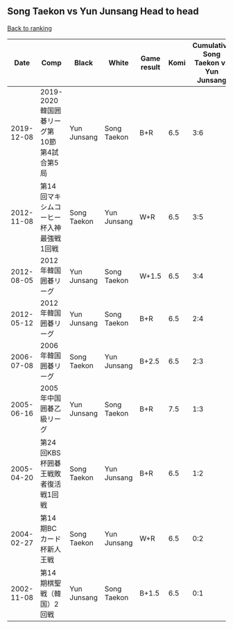 ## Song Taekon vs Yun Junsang Head to head

[Back to ranking](../../index.md)




| **Date** | **Comp** | **Black** | **White** | **Game result** | **Komi** | **Cumulative Song Taekon vs Yun Junsang** | **Song Taekon streak** | **Yun Junsang streak** | 
| --- | --- | --- | --- | --- | --- | --- | --- | --- |
| 2019-12-08 | 2019-2020韓国囲碁リーグ第10節第4試合第5局 | Yun Junsang | Song Taekon | B+R | 6.5 | 3:6 | 0 | 2 | 
| 2012-11-08 | 第14回マキシムコーヒー杯入神最強戦1回戦 | Song Taekon | Yun Junsang | W+R | 6.5 | 3:5 | 0 | 1 | 
| 2012-08-05 | 2012年韓国囲碁リーグ | Yun Junsang | Song Taekon | W+1.5 | 6.5 | 3:4 | 1 | 0 | 
| 2012-05-12 | 2012年韓国囲碁リーグ | Yun Junsang | Song Taekon | B+R | 6.5 | 2:4 | 0 | 1 | 
| 2006-07-08 | 2006年韓国囲碁リーグ | Song Taekon | Yun Junsang | B+2.5 | 6.5 | 2:3 | 1 | 0 | 
| 2005-06-16 | 2005年中国囲碁乙級リーグ | Yun Junsang | Song Taekon | B+R | 7.5 | 1:3 | 0 | 1 | 
| 2005-04-20 | 第24回KBS杯囲碁王戦敗者復活戦1回戦 | Song Taekon | Yun Junsang | B+R | 6.5 | 1:2 | 1 | 0 | 
| 2004-02-27 | 第14期BCカード杯新人王戦 | Song Taekon | Yun Junsang | W+R | 6.5 | 0:2 | 0 | 2 | 
| 2002-11-08 | 第14期棋聖戦（韓国）2回戦 | Yun Junsang | Song Taekon | B+1.5 | 6.5 | 0:1 | 0 | 1 |




